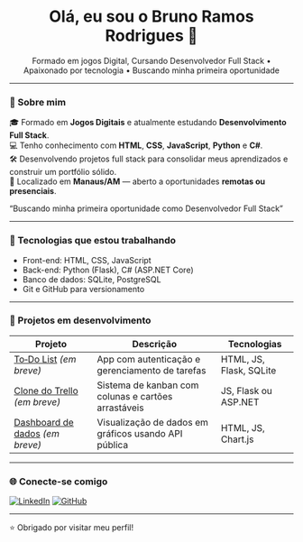<h1 align="center">Olá, eu sou o Bruno Ramos Rodrigues 👋</h1>

<p align="center">
  Formado em jogos Digital, Cursando Desenvolvedor Full Stack • Apaixonado por tecnologia • Buscando minha primeira oportunidade
</p>

---

### 🚀 Sobre mim

🎓 Formado em **Jogos Digitais** e atualmente estudando **Desenvolvimento Full Stack**.  
💻 Tenho conhecimento com **HTML**, **CSS**, **JavaScript**, **Python** e **C#**.  
🛠️ Desenvolvendo projetos full stack para consolidar meus aprendizados e construir um portfólio sólido.  
📍 Localizado em **Manaus/AM** — aberto a oportunidades **remotas ou presenciais**.

“Buscando minha primeira oportunidade como Desenvolvedor Full Stack”

---

### 🧠 Tecnologias que estou trabalhando

- Front-end: HTML, CSS, JavaScript
- Back-end: Python (Flask), C# (ASP.NET Core)
- Banco de dados: SQLite, PostgreSQL
- Git e GitHub para versionamento

---

### 📌 Projetos em desenvolvimento

| Projeto | Descrição | Tecnologias |
|--------|-----------|-------------|
| [To‑Do List](#) *(em breve)* | App com autenticação e gerenciamento de tarefas | HTML, JS, Flask, SQLite |
| [Clone do Trello](#) *(em breve)* | Sistema de kanban com colunas e cartões arrastáveis | JS, Flask ou ASP.NET |
| [Dashboard de dados](#) *(em breve)* | Visualização de dados em gráficos usando API pública | HTML, JS, Chart.js |

---

### 🌐 Conecte-se comigo

[![LinkedIn](https://img.shields.io/badge/-LinkedIn-0A66C2?style=flat-square&logo=linkedin&logoColor=white)](https://www.linkedin.com/in/bruno-ramos-rodrigues-7b200b306/)
[![GitHub](https://img.shields.io/badge/-GitHub-181717?style=flat-square&logo=github&logoColor=white)](https://github.com/idealbruno)

---

⭐ Obrigado por visitar meu perfil!
